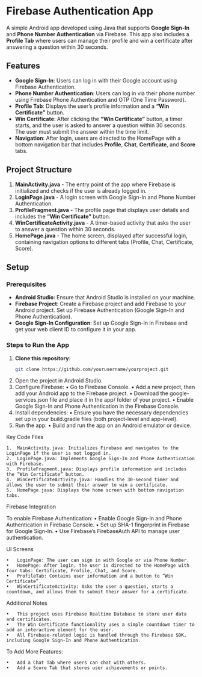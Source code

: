 # Firebase Authentication App

A simple Android app developed using Java that supports **Google Sign-In** and **Phone Number Authentication** via Firebase. This app also includes a **Profile Tab** where users can manage their profile and win a certificate after answering a question within 30 seconds.

## Features

- **Google Sign-In**: Users can log in with their Google account using Firebase Authentication.
- **Phone Number Authentication**: Users can log in via their phone number using Firebase Phone Authentication and OTP (One Time Password).
- **Profile Tab**: Displays the user’s profile information and a **“Win Certificate”** button.
- **Win Certificate**: After clicking the **“Win Certificate”** button, a timer starts, and the user is asked to answer a question within 30 seconds. The user must submit the answer within the time limit.
- **Navigation**: After login, users are directed to the HomePage with a bottom navigation bar that includes **Profile**, **Chat**, **Certificate**, and **Score** tabs.

## Project Structure

1. **MainActivity.java** - The entry point of the app where Firebase is initialized and checks if the user is already logged in.
2. **LoginPage.java** - A login screen with Google Sign-In and Phone Number Authentication.
3. **ProfileFragment.java** - The profile page that displays user details and includes the **“Win Certificate”** button.
4. **WinCertificateActivity.java** - A timer-based activity that asks the user to answer a question within 30 seconds.
5. **HomePage.java** - The home screen, displayed after successful login, containing navigation options to different tabs (Profile, Chat, Certificate, Score).

## Setup

### Prerequisites

- **Android Studio**: Ensure that Android Studio is installed on your machine.
- **Firebase Project**: Create a Firebase project and add Firebase to your Android project. Set up Firebase Authentication (Google Sign-In and Phone Authentication).
- **Google Sign-In Configuration**: Set up Google Sign-In in Firebase and get your web client ID to configure it in your app.

### Steps to Run the App

1. **Clone this repository**:
   ```bash
   git clone https://github.com/yourusername/yourproject.git

2.	Open the project in Android Studio.
3.	Configure Firebase:
	•	Go to Firebase Console.
	•	Add a new project, then add your Android app to the Firebase project.
	•	Download the google-services.json file and place it in the app/ folder of your project.
	•	Enable Google Sign-In and Phone Authentication in the Firebase Console.
4.	Install dependencies:
	•	Ensure you have the necessary dependencies set up in your build.gradle files (both project-level and app-level).
5.	Run the app:
	•	Build and run the app on an Android emulator or device.

Key Code Files

	1.	MainActivity.java: Initializes Firebase and navigates to the LoginPage if the user is not logged in.
	2.	LoginPage.java: Implements Google Sign-In and Phone Authentication with Firebase.
	3.	ProfileFragment.java: Displays profile information and includes the “Win Certificate” button.
	4.	WinCertificateActivity.java: Handles the 30-second timer and allows the user to submit their answer to win a certificate.
	5.	HomePage.java: Displays the home screen with bottom navigation tabs.

Firebase Integration

To enable Firebase Authentication:
	•	Enable Google Sign-In and Phone Authentication in Firebase Console.
	•	Set up SHA-1 fingerprint in Firebase for Google Sign-In.
	•	Use Firebase’s FirebaseAuth API to manage user authentication.

UI Screens

	•	LoginPage: The user can sign in with Google or via Phone Number.
	•	HomePage: After login, the user is directed to the HomePage with four tabs: Certificate, Profile, Chat, and Score.
	•	ProfileTab: Contains user information and a button to “Win Certificate”.
	•	WinCertificateActivity: Asks the user a question, starts a countdown, and allows them to submit their answer for a certificate.

Additional Notes

	•	This project uses Firebase Realtime Database to store user data and certificates.
	•	The Win Certificate functionality uses a simple countdown timer to add an interactive element for the user.
	•	All Firebase-related logic is handled through the Firebase SDK, including Google Sign-In and Phone Authentication.

To Add More Features:

	•	Add a Chat Tab where users can chat with others.
	•	Add a Score Tab that stores user achievements or points.

 
